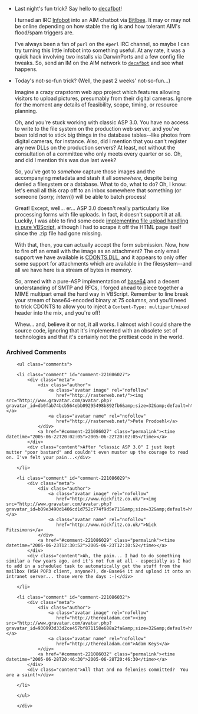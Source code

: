 * Last night's fun trick?  Say hello to <a href="aim:goim?Screenname=decafbot&Message=help">decafbot</a>!  

  I turned an IRC [Infobot][ib] into an AIM chatbot via [Bitlbee][bb].  It may or may not be online depending on how stable the rig is and how tolerant AIM's flood/spam triggers are.

  I've always been a fan of `purl` on the `#perl` IRC channel, so maybe I can try turning this little infobot into something useful.  At any rate, it was a quick hack involving two installs via DarwinPorts and a few config file tweaks.  So, send an IM on the AIM network to <a href="aim:goim?Screenname=decafbot&Message=help">`decafbot`</a> and see what happens.

[ib]: http://infobot.sourceforge.net
[bb]: http://www.bitlbee.org/

* Today's not-so-fun trick?  (Well, the past 2 weeks' not-so-fun...)

  Imagine a crazy crapstorm web app project which features allowing visitors to upload pictures, presumably from their digital cameras.  Ignore for the moment any details of feasibility, scope, timing, or resource planning.

  Oh, and you're stuck working with classic ASP 3.0.  You have no access to write to the file system on the production web server, and you've been told not to stick big things in the database tables--like photos from digital cameras, for instance.  Also, did I mention that you can't register any new DLLs on the production servers?  At least, not without the consultation of a committee who only meets every quarter or so.  Oh, and did I mention this was due last week?

  So, you've got to *somehow* capture those images and the accompanying metadata and stash it all *somewhere*, despite being denied a filesystem or a database.  What to do, what to do?  Oh, I know: let's email all this crap off to an inbox somewhere that something (or someone (*sorry, intern*)) will be able to batch process!

  Great!  Except, well... er...  ASP 3.0 doesn't really particularly like processing forms with file uploads.  In fact, it doesn't support it at all.  Luckily, I was able to find some code [implementing file upload handling in pure VBScript][file], although I had to scrape it off the HTML page itself since the .zip file had gone missing.

  With that, then, you can actually accept the form submission.  Now, how to fire off an email with the image as an attachment?  The only email support we have available is [CDONTS.DLL][cdonts], and it appears to only offer some support for attachments which are available in the filesystem--and all we have here is a stream of bytes in memory.  

  So, armed with a pure-ASP implementation of [base64][] and a decent understanding of SMTP and RFCs, I forged ahead to piece together a MIME multipart email the hard way in VBScript.  Remember to line break your stream of base64-encoded binary at 75 columns, and you'll need to trick CDONTS to allow you to inject a `Content-Type: multipart/mixed` header into the mix, and you're off!

  Whew... and, believe it or not, it all works.  I almost wish I could share the source code, ignoring that it's implemented with an obsolete set of technologies and that it's certainly not the prettiest code in the world.

[base64]: http://www.freevbcode.com/ShowCode.asp?ID=5248
[file]: http://aspzone.com/articles/160.aspx
[cdonts]: http://www.mostlylucid.co.uk/archive/2003/10/15/589.aspx

<div id="comments" class="comments archived-comments">
            <h3>Archived Comments</h3>
            
        <ul class="comments">
            
        <li class="comment" id="comment-221086027">
            <div class="meta">
                <div class="author">
                    <a class="avatar image" rel="nofollow" 
                       href="http://rasterweb.net/"><img src="http://www.gravatar.com/avatar.php?gravatar_id=db0fab74bcb564ebb09295498b892fb6&amp;size=32&amp;default=http://mediacdn.disqus.com/1320279820/images/noavatar32.png"/></a>
                    <a class="avatar name" rel="nofollow" 
                       href="http://rasterweb.net/">Pete Prodoehl</a>
                </div>
                <a href="#comment-221086027" class="permalink"><time datetime="2005-06-22T20:02:05">2005-06-22T20:02:05</time></a>
            </div>
            <div class="content">After "classic ASP 3.0" I just kept mutter "poor bastard" and couldn't even muster up the courage to read on. I've felt your pain...</div>
            
        </li>
    
        <li class="comment" id="comment-221086029">
            <div class="meta">
                <div class="author">
                    <a class="avatar image" rel="nofollow" 
                       href="http://www.nickfitz.co.uk/"><img src="http://www.gravatar.com/avatar.php?gravatar_id=b09e3490d1406cd1d752c774f9d5e711&amp;size=32&amp;default=http://mediacdn.disqus.com/1320279820/images/noavatar32.png"/></a>
                    <a class="avatar name" rel="nofollow" 
                       href="http://www.nickfitz.co.uk/">Nick Fitzsimons</a>
                </div>
                <a href="#comment-221086029" class="permalink"><time datetime="2005-06-23T12:30:52">2005-06-23T12:30:52</time></a>
            </div>
            <div class="content">Ah, the pain... I had to do something similar a few years ago, and it's not fun at all - especially as I had to add in a scheduled task to automatically get the stuff from the mailbox (WSH POP3 client, anyone?), de-Base64 it and upload it onto an intranet server... those were the days :-)</div>
            
        </li>
    
        <li class="comment" id="comment-221086032">
            <div class="meta">
                <div class="author">
                    <a class="avatar image" rel="nofollow" 
                       href="http://therealadam.com"><img src="http://www.gravatar.com/avatar.php?gravatar_id=930993d33d2ce457bf871158e688a2fa&amp;size=32&amp;default=http://mediacdn.disqus.com/1320279820/images/noavatar32.png"/></a>
                    <a class="avatar name" rel="nofollow" 
                       href="http://therealadam.com">Adam Keys</a>
                </div>
                <a href="#comment-221086032" class="permalink"><time datetime="2005-06-28T20:46:30">2005-06-28T20:46:30</time></a>
            </div>
            <div class="content">All that and no felonies committed?  You are a saint!</div>
            
        </li>
    
        </ul>
    
        </div>
    
